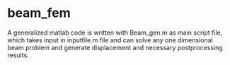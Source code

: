 # beam_fem
A generalized matlab code is written with Beam_gen.m as main script file, which takes input in inputfile.m file and can solve any one dimensional beam problem and generate displacement and necessary postprocessing results.
